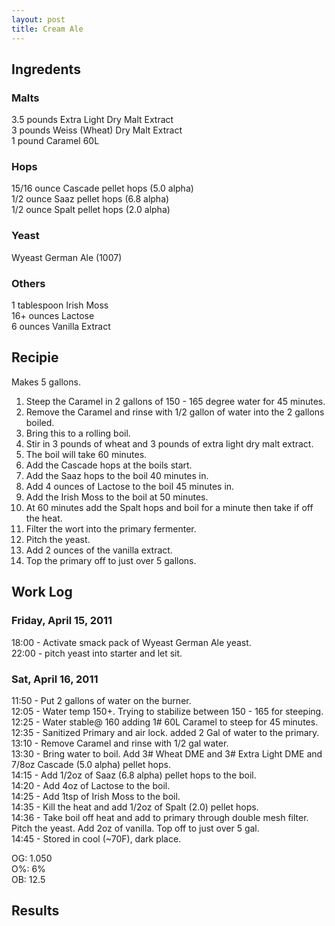 ```yaml
---
layout: post
title: Cream Ale
---
```


## Ingredents ##
### Malts ###
3.5 pounds Extra Light Dry Malt Extract  
3 pounds Weiss (Wheat) Dry Malt Extract  
1 pound Caramel 60L  

### Hops ###
15/16 ounce Cascade pellet hops (5.0 alpha)  
1/2 ounce Saaz pellet hops (6.8 alpha)  
1/2 ounce Spalt pellet hops (2.0 alpha)  

### Yeast ###
Wyeast German Ale (1007)  

### Others ###
1 tablespoon Irish Moss  
16+ ounces Lactose  
6 ounces Vanilla Extract  

## Recipie ##
Makes 5 gallons.  

1. Steep the Caramel in 2 gallons of 150 - 165 degree water for 45 minutes.
2. Remove the Caramel and rinse with 1/2 gallon of water into the 2 gallons boiled.
3. Bring this to a rolling boil.
4. Stir in 3 pounds of wheat and 3 pounds of extra light dry malt extract.
5. The boil will take 60 minutes.
6. Add the Cascade hops at the boils start.
7. Add the Saaz hops to the boil 40 minutes in.
8. Add 4 ounces of Lactose to the boil 45 minutes in.
9. Add the Irish Moss to the boil at 50 minutes.
10. At 60 minutes add the Spalt hops and boil for a minute then take if off the heat.
11. Filter the wort into the primary fermenter.
12. Pitch the yeast.
13. Add 2 ounces of the vanilla extract.
14. Top the primary off to just over 5 gallons.

## Work Log ##
### Friday, April 15, 2011 ###
18:00 - Activate smack pack of Wyeast German Ale yeast.  
22:00 - pitch yeast into starter and let sit.  

### Sat, April 16, 2011 ###
11:50 - Put 2 gallons of water on the burner.  
12:05 - Water temp 150+. Trying to stabilize between 150 - 165 for steeping.  
12:25 - Water stable@ 160 adding 1# 60L Caramel to steep for 45 minutes.  
12:35 - Sanitized Primary and air lock. added 2 Gal of water to the primary.  
13:10 - Remove Caramel and rinse with 1/2 gal water.     
13:30 - Bring water to boil. Add 3# Wheat DME and 3# Extra Light DME and 7/8oz Cascade (5.0 alpha) pellet hops.  
14:15 - Add 1/2oz of Saaz (6.8 alpha) pellet hops to the boil.  
14:20 - Add 4oz of Lactose to the boil.  
14:25 - Add 1tsp of Irish Moss to the boil.  
14:35 - Kill the heat and add 1/2oz of Spalt (2.0) pellet hops.  
14:36 - Take boil off heat and add to primary through double mesh filter. Pitch the yeast.  Add 2oz of vanilla. Top off to just over 5 gal.  
14:45 - Stored in cool (~70F), dark place.  

OG: 1.050  
O%: 6%  
OB: 12.5  

## Results ##
